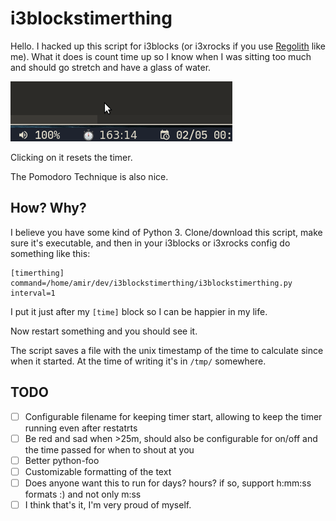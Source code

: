 # i3blockstimerthing

Hello. I hacked up this script for i3blocks (or i3xrocks if you use [Regolith](https://regolith-linux.org) like me). What it does is count time up so I know when I was sitting too much and should go stretch and have a glass of water.

![awesome demonstration](i3blockstimerthing.gif)

Clicking on it resets the timer.  

The Pomodoro Technique is also nice.

## How? Why?

I believe you have some kind of Python 3.
Clone/download this script, make sure it's executable, and then in your i3blocks or i3xrocks config do something like this:

	[timerthing]
	command=/home/amir/dev/i3blockstimerthing/i3blockstimerthing.py
	interval=1

I put it just after my `[time]` block so I can be happier in my life.

Now restart something and you should see it.

The script saves a file with the unix timestamp of the time to calculate since when it started. At the time of writing it's in `/tmp/` somewhere.

## TODO

 - [ ] Configurable filename for keeping timer start, allowing to keep the timer running even after restatrts
 - [ ] Be red and sad when >25m, should also be configurable for on/off and the time passed for when to shout at you
 - [ ] Better python-foo
 - [ ] Customizable formatting of the text
 - [ ] Does anyone want this to run for days? hours? if so, support h:mm:ss formats :) and not only m:ss
 - [ ] I think that's it, I'm very proud of myself.
